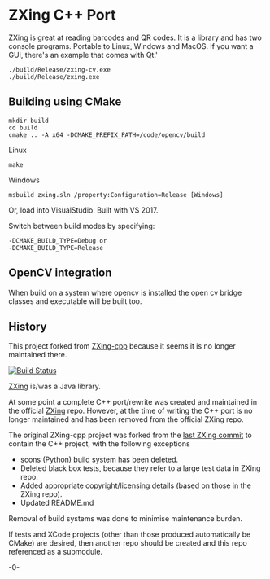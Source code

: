 # ZXing C++ Port

ZXing is great at reading barcodes and QR codes. It is a library and has two console programs. Portable to Linux, Windows and MacOS. If you want a GUI, there's an example that comes with Qt.'

    ./build/Release/zxing-cv.exe
    ./build/Release/zxing.exe

## Building using CMake

    mkdir build
    cd build
	cmake .. -A x64 -DCMAKE_PREFIX_PATH=/code/opencv/build  

Linux 

    make 
	
Windows
	
	msbuild zxing.sln /property:Configuration=Release [Windows]

Or, load into VisualStudio. Built with VS 2017.

Switch between build modes by specifying:

    -DCMAKE_BUILD_TYPE=Debug or
    -DCMAKE_BUILD_TYPE=Release

## OpenCV integration

When build on a system where opencv is installed the open cv bridge classes and executable will be built too.

## History

This project forked from [ZXing-cpp](https://github.com/glassechidna/zxing-cpp) because it seems it is no longer maintained there.

[![Build Status](https://travis-ci.org/glassechidna/zxing-cpp.svg?branch=master)](https://travis-ci.org/glassechidna/zxing-cpp)

[ZXing](https://github.com/zxing/zxing) is/was a Java library.

At some point a complete C++ port/rewrite was created and maintained in the official [ZXing](https://github.com/zxing/zxing) repo. However, at the time of writing the C++ port is no longer maintained and has been removed from the official ZXing repo.

The original ZXing-cpp project was forked from the [last ZXing commit](https://github.com/zxing/zxing/commit/00f6340) to contain the C++ project, with the following exceptions

 * scons (Python) build system has been deleted.
 * Deleted black box tests, because they refer to a large test data in ZXing repo.
 * Added appropriate copyright/licensing details (based on those in the ZXing repo).
 * Updated README.md

Removal of build systems was done to minimise maintenance burden.

If tests and XCode projects (other than those produced automatically be CMake) are desired, then another repo should be created and this repo referenced as a submodule. 

-0-